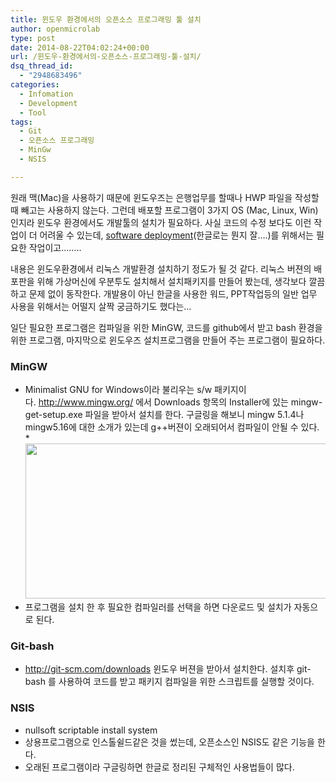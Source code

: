 ```yaml
---
title: 윈도우 환경에서의 오픈소스 프로그래밍 툴 설치
author: openmicrolab
type: post
date: 2014-08-22T04:02:24+00:00
url: /윈도우-환경에서의-오픈소스-프로그래밍-툴-설치/
dsq_thread_id:
  - "2948683496"
categories:
  - Infomation
  - Development
  - Tool
tags:
  - Git
  - 오픈소스 프로그래밍
  - MinGw
  - NSIS

---
```

원래 맥(Mac)을 사용하기 때문에 윈도우즈는 은행업무를 할때나 HWP 파일을 작성할때 빼고는 사용하지 않는다. 그런데 배포할 프로그램이 3가지 OS (Mac, Linux, Win)인지라 윈도우 환경에서도 개발툴의 설치가 필요하다. 사실 코드의 수정 보다도 이런 작업이 더 어려울 수 있는데, <a href="https://en.wikipedia.org/wiki/Software_deployment" target="_blank">software deployment</a>(한글로는 뭔지 잘&#8230;.)를 위해서는 필요한 작업이고&#8230;&#8230;..

내용은 윈도우환경에서 리눅스 개발환경 설치하기 정도가 될 것 같다. 리눅스 버젼의 배포판을 위해 가상머신에 우분투도 설치해서 설치패키지를 만들어 봤는데, 생각보다 깔끔하고 문제 없이 동작한다. 개발용이 아닌 한글을 사용한 워드, PPT작업등의 일반 업무 사용을 위해서는 어떨지 살짝 궁금하기도 했다는&#8230;

일단 필요한 프로그램은 컴파일을 위한 MinGW, 코드를 github에서 받고 bash 환경을 위한 프로그램, 마지막으로 윈도우즈 설치프로그램을 만들어 주는 프로그램이 필요하다.

### MinGW

  * Minimalist GNU for Windows이라 불리우는 s/w 패키지이다. <a href="http://www.mingw.org/" target="_blank">http://www.mingw.org/</a> 에서 Downloads 항목의 Installer에 있는 mingw-get-setup.exe 파일을 받아서 설치를 한다. 구글링을 해보니 mingw 5.1.4나 mingw5.16에 대한 소개가 있는데 g++버젼이 오래되어서 컴파일이 안될 수 있다.
  *<img loading="lazy" class="alignnone" src="http://openmicrolab.cdn2.cafe24.com/MinGW.png" alt="" width="655" height="248" /> 
  * 프로그램을 설치 한 후 필요한 컴파일러를 선택을 하면 다운로드 및 설치가 자동으로 된다.

### Git-bash

  * <a href="http://git-scm.com/downloads" target="_blank">http://git-scm.com/downloads</a> 윈도우 버젼을 받아서 설치한다. 설치후 git-bash 를 사용하여 코드를 받고 패키지 컴파일을 위한 스크립트를 실행할 것이다.

### NSIS

  * nullsoft scriptable install system
  * 상용프로그램으로 인스톨쉴드같은 것을 썼는데, 오픈소스인 NSIS도 같은 기능을 한다.
  * 오래된 프로그램이라 구글링하면 한글로 정리된 구체적인 사용법들이 많다.